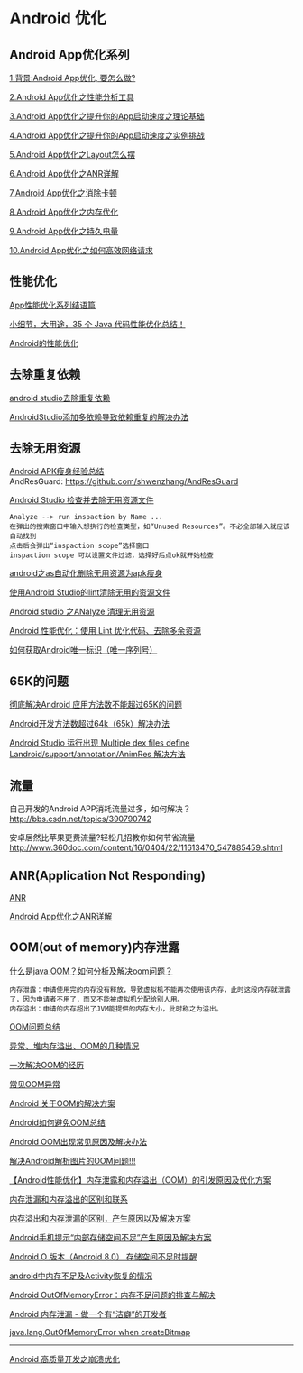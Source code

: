 Android 优化
===

Android App优化系列
---

[1.背景:Android App优化, 要怎么做?](https://www.jianshu.com/p/f7006ab64da7)  

[2.Android App优化之性能分析工具](https://www.jianshu.com/p/da2a4bfcba68)  

[3.Android App优化之提升你的App启动速度之理论基础](https://www.jianshu.com/p/98c1656a357a)  

[4.Android App优化之提升你的App启动速度之实例挑战](https://www.jianshu.com/p/4f10c9a10ac9)  

[5.Android App优化之Layout怎么摆](https://www.jianshu.com/p/4943dae4c333)  

[6.Android App优化之ANR详解](https://www.jianshu.com/p/6d855e984b99)  

[7.Android App优化之消除卡顿](https://www.jianshu.com/p/1fb065c806e6)  

[8.Android App优化之内存优化](https://www.jianshu.com/p/48475df838d9)  

[9.Android App优化之持久电量](https://www.jianshu.com/p/c55ef05c0047)  

[10.Android App优化之如何高效网络请求](https://www.jianshu.com/p/d4c2c62ffc35)  

性能优化
---

[App性能优化系列结语篇](http://blog.lmj.wiki/2016/11/06/app-opti/app_opt_summary/)  

[小细节，大用途，35 个 Java 代码性能优化总结！](https://segmentfault.com/p/1210000008638186/read)  

[Android的性能优化](http://www.jianshu.com/p/be05874965d4)  

去除重复依赖
---
[android studio去除重复依赖](https://www.csdn.net/gather_20/MtTakg2sOTg0MC1ibG9n.html)  

[AndroidStudio添加多依赖导致依赖重复的解决办法](https://blog.csdn.net/zhang721677/article/details/79752433)  


去除无用资源
---
[Android APK瘦身经验总结](http://www.jianshu.com/p/bfe44ef18aca)  
AndResGuard: https://github.com/shwenzhang/AndResGuard

[Android Studio 检查并去除无用资源文件](https://www.jianshu.com/p/51da2d4492e1)  
~~~
Analyze --> run inspaction by Name ...
在弹出的搜索窗口中输入想执行的检查类型，如“Unused Resources”。不必全部输入就应该自动找到
点击后会弹出“inspaction scope”选择窗口
inspaction scope 可以设置文件过滤，选择好后点ok就开始检查
~~~

[android之as自动化删除无用资源为apk瘦身](http://blog.csdn.net/zhongwn/article/details/52769927)  

[使用Android Studio的lint清除无用的资源文件](http://waychel.com/shi-yong-android-studiode-lintqing-chu-wu-yong-de-zi-yuan-wen-jian/)  

[Android studio 之ANalyze 清理无用资源](http://blog.csdn.net/qulonglong110/article/details/51911261)  

[Android 性能优化：使用 Lint 优化代码、去除多余资源](http://blog.csdn.net/u011240877/article/details/54141714)  

[如何获取Android唯一标识（唯一序列号）](http://blog.csdn.net/ljz2009y/article/details/22895297)  

65K的问题
---
[彻底解决Android 应用方法数不能超过65K的问题](http://www.itnose.net/detail/6168594.html)  

[Android开发方法数超过64k（65k）解决办法](http://www.jianshu.com/p/271668909cc6)  

[Android Studio 运行出现 Multiple dex files define Landroid/support/annotation/AnimRes 解决方法](http://www.cnblogs.com/liulipeng/p/4345179.html)  

流量  
---
自己开发的Android APP消耗流量过多，如何解决？
http://bbs.csdn.net/topics/390790742

安卓居然比苹果更费流量?轻松几招教你如何节省流量
http://www.360doc.com/content/16/0404/22/11613470_547885459.shtml

ANR(Application Not Responding)
---

[ANR](https://baike.baidu.com/item/ANR/1585630?fr=aladdin)  

[Android App优化之ANR详解](https://www.jianshu.com/p/6d855e984b99)  

 OOM(out of memory)内存泄露
---

[什么是java OOM？如何分析及解决oom问题？](https://www.cnblogs.com/ThinkVenus/p/6805495.html)  
```
内存泄露：申请使用完的内存没有释放，导致虚拟机不能再次使用该内存，此时这段内存就泄露了，因为申请者不用了，而又不能被虚拟机分配给别人用。  
内存溢出：申请的内存超出了JVM能提供的内存大小，此时称之为溢出。
```

[OOM问题总结](https://blog.csdn.net/lj19851227/article/details/44018465)  

[异常、堆内存溢出、OOM的几种情况](https://blog.csdn.net/sinat_29912455/article/details/51125748)  

[一次解决OOM的经历](https://segmentfault.com/a/1190000005180612)  

[常见OOM异常](https://blog.csdn.net/qq_33450379/article/details/53731318)  

[Android 关于OOM的解决方案](https://blog.csdn.net/leehong2005/article/details/8056608)  

[Android如何避免OOM总结](https://blog.csdn.net/ljx19900116/article/details/50037627)  

[Android OOM出现常见原因及解决办法](https://blog.csdn.net/hudfang/article/details/51781997)  

[解决Android解析图片的OOM问题!!!](https://blog.csdn.net/Android_Tutor/article/details/8099918)  

[【Android性能优化】内存泄露和内存溢出（OOM）的引发原因及优化方案](https://blog.csdn.net/mxm691292118/article/details/51020023)  

[内存泄漏和内存溢出的区别和联系](https://blog.csdn.net/ruiruihahaha/article/details/70270574)  

[内存溢出和内存泄漏的区别，产生原因以及解决方案](https://blog.csdn.net/ShanYu1198124123/article/details/52414392)  

[Android手机提示“内部存储空间不足”产生原因及解决方案](https://blog.csdn.net/iteye_11192/article/details/82614601)   

[Android O 版本（Android 8.0） 存储空间不足时提醒](https://blog.csdn.net/rzc0525/article/details/85759819)  

[android中内存不足及Activity恢复的情况](https://www.jianshu.com/p/04a8d85807ca)  

[Android OutOfMemoryError：内存不足问题的排查与解决](https://www.jianshu.com/p/db98a40e0455)  

[Android 内存泄漏 - 做一个有“洁癖”的开发者](https://www.jianshu.com/p/44d26d355a56)  


[java.lang.OutOfMemoryError when createBitmap](https://stackoverflow.com/questions/41895852/java-lang-outofmemoryerror-when-createbitmap)  

---------------

[Android 高质量开发之崩溃优化](http://www.apkbus.com/blog-985056-80770.html)  



